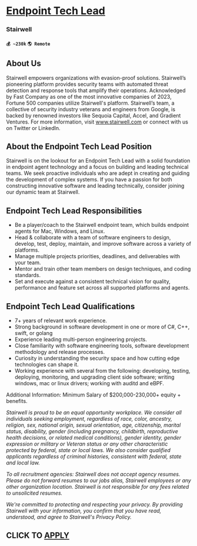 # [Endpoint Tech Lead](https://www.remotewlb.com/apply/endpoint-tech-lead)  
### Stairwell  
#### `💰 ~230k` `🌎 Remote`  

## **About Us**

Stairwell empowers organizations with evasion-proof solutions. Stairwell’s pioneering platform provides security teams with automated threat detection and response tools that amplify their operations. Acknowledged by Fast Company as one of the most innovative companies of 2023, Fortune 500 companies utilize Stairwell's platform. Stairwell’s team, a collective of security industry veterans and engineers from Google, is backed by renowned investors like Sequoia Capital, Accel, and Gradient Ventures. For more information, visit www.stairwell.com or connect with us on Twitter or LinkedIn.

##  **About the** **Endpoint Tech Lead** **Position**

Stairwell is on the lookout for an Endpoint Tech Lead with a solid foundation in endpoint agent technology and a focus on building and leading technical teams. We seek proactive individuals who are adept in creating and guiding the development of complex systems. If you have a passion for both constructing innovative software and leading technically, consider joining our dynamic team at Stairwell.

## **Endpoint Tech Lead Responsibilities**

  * Be a player/coach to the Stairwell endpoint team, which builds endpoint agents for Mac, Windows, and Linux.
  * Head & collaborate with a team of software engineers to design, develop, test, deploy, maintain, and improve software across a variety of platforms.
  * Manage multiple projects priorities, deadlines, and deliverables with your team.
  * Mentor and train other team members on design techniques, and coding standards.
  * Set and execute against a consistent technical vision for quality, performance and feature set across all supported platforms and agents.

## **Endpoint Tech Lead Qualifications**

  * 7+ years of relevant work experience.
  * Strong background in software development in one or more of C#, C++, swift, or golang
  * Experience leading multi-person engineering projects.
  * Close familiarity with software engineering tools, software development methodology and release processes.
  * Curiosity in understanding the security space and how cutting edge technologies can shape it.
  * Working experience with several from the following: developing, testing, deploying, monitoring, and upgrading client side software; writing windows, mac or linux drivers; working with auditd and eBPF.

Additional Information: Minimum Salary of $200,000-230,000+ equity + benefits.

_Stairwell is proud to be an equal opportunity workplace. We consider all individuals seeking employment, regardless of race, color, ancestry, religion, sex, national origin, sexual orientation, age, citizenship, marital status, disability, gender (including pregnancy, childbirth, reproductive health decisions, or related medical conditions), gender identity, gender expression or military or Veteran status or any other characteristic protected by federal, state or local laws. We also consider qualified applicants regardless of criminal histories, consistent with federal, state and local law._

_To all recruitment agencies: Stairwell does not accept agency resumes. Please do not forward resumes to our jobs alias, Stairwell employees or any other organization location. Stairwell is not responsible for any fees related to unsolicited resumes._

_We're committed to protecting and respecting your privacy. By providing Stairwell with your information, you confirm that you have read, understood, and agree to Stairwell's Privacy Policy._

  
## CLICK TO [APPLY](https://www.remotewlb.com/apply/endpoint-tech-lead)


